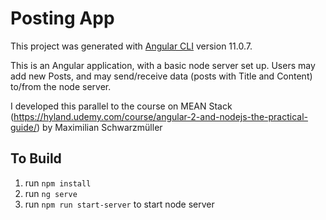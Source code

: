 # Posting App 

This project was generated with [Angular CLI](https://github.com/angular/angular-cli) version 11.0.7.

This is an Angular application, with a basic node server set up. Users may add new Posts, and may send/receive data (posts with Title and Content) to/from the node server.

I developed this parallel to the course on MEAN Stack (https://hyland.udemy.com/course/angular-2-and-nodejs-the-practical-guide/) by Maximilian Schwarzmüller

## To Build
1. run ```npm install```
2. run ```ng serve```
3. run ```npm run start-server``` to start node server
